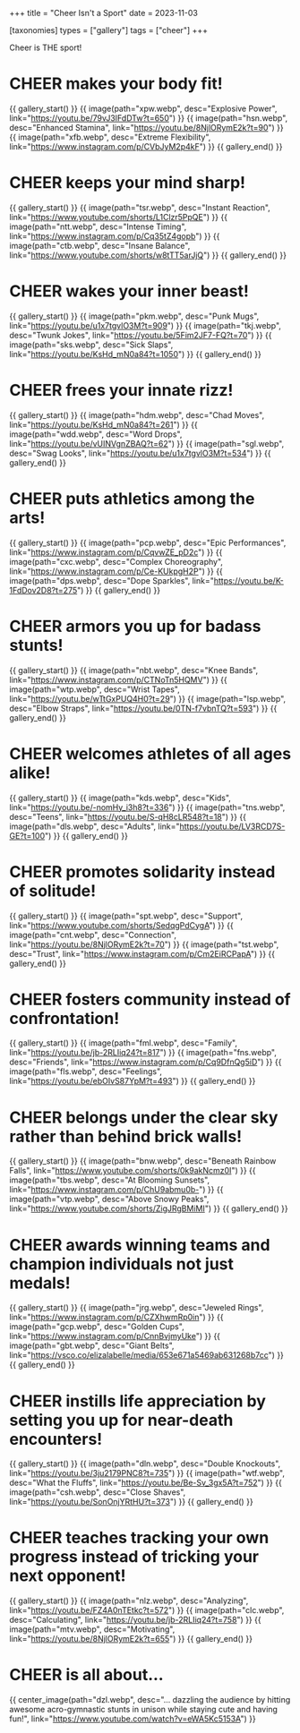 +++
title = "Cheer Isn't a Sport"
date = 2023-11-03

[taxonomies]
types = ["gallery"]
tags = ["cheer"]
+++

Cheer is THE sport!

<!-- more -->

# **CHEER makes your body fit!**

{{ gallery_start() }}
{{ image(path="xpw.webp", desc="Explosive Power", link="https://youtu.be/79vJ3IFdDTw?t=650") }}
{{ image(path="hsn.webp", desc="Enhanced Stamina", link="https://youtu.be/8NjlORymE2k?t=90") }}
{{ image(path="xfb.webp", desc="Extreme Flexibility", link="https://www.instagram.com/p/CVbJyM2p4kF") }}
{{ gallery_end() }}

# **CHEER keeps your mind sharp!**

{{ gallery_start() }}
{{ image(path="tsr.webp", desc="Instant Reaction", link="https://www.youtube.com/shorts/L1Clzr5PpQE") }}
{{ image(path="ntt.webp", desc="Intense Timing", link="https://www.instagram.com/p/Cq35tZ4gopb") }}
{{ image(path="ctb.webp", desc="Insane Balance", link="https://www.youtube.com/shorts/w8tTT5arJjQ") }}
{{ gallery_end() }}

# **CHEER wakes your inner beast!**

{{ gallery_start() }}
{{ image(path="pkm.webp", desc="Punk Mugs", link="https://youtu.be/u1x7tgvlO3M?t=909") }}
{{ image(path="tkj.webp", desc="Twunk Jokes", link="https://youtu.be/5Fim2JF7-FQ?t=70") }}
{{ image(path="sks.webp", desc="Sick Slaps", link="https://youtu.be/KsHd_mN0a84?t=1050") }}
{{ gallery_end() }}

# **CHEER frees your innate rizz!**

{{ gallery_start() }}
{{ image(path="hdm.webp", desc="Chad Moves", link="https://youtu.be/KsHd_mN0a84?t=261") }}
{{ image(path="wdd.webp", desc="Word Drops", link="https://youtu.be/vUINVgnZBAQ?t=62") }}
{{ image(path="sgl.webp", desc="Swag Looks", link="https://youtu.be/u1x7tgvlO3M?t=534") }}
{{ gallery_end() }}

# **CHEER puts athletics among the arts!**

{{ gallery_start() }}
{{ image(path="pcp.webp", desc="Epic Performances", link="https://www.instagram.com/p/CqvwZE_pD2c") }}
{{ image(path="cxc.webp", desc="Complex Choreography", link="https://www.instagram.com/p/Ce-KUkpgH2P") }}
{{ image(path="dps.webp", desc="Dope Sparkles", link="https://youtu.be/K-1FdDov2D8?t=275") }}
{{ gallery_end() }}

# **CHEER armors you up for badass stunts!**

{{ gallery_start() }}
{{ image(path="nbt.webp", desc="Knee Bands", link="https://www.instagram.com/p/CTNoTn5HQMV") }}
{{ image(path="wtp.webp", desc="Wrist Tapes", link="https://youtu.be/wTtGxPUQ4H0?t=29") }}
{{ image(path="lsp.webp", desc="Elbow Straps", link="https://youtu.be/0TN-f7vbnTQ?t=593") }}
{{ gallery_end() }}

# **CHEER welcomes athletes of all ages alike!**

{{ gallery_start() }}
{{ image(path="kds.webp", desc="Kids", link="https://youtu.be/-nomHy_i3h8?t=336") }}
{{ image(path="tns.webp", desc="Teens", link="https://youtu.be/S-qH8cLR548?t=18") }}
{{ image(path="dls.webp", desc="Adults", link="https://youtu.be/LV3RCD7S-GE?t=100") }}
{{ gallery_end() }}

# **CHEER promotes solidarity instead of solitude!**

{{ gallery_start() }}
{{ image(path="spt.webp", desc="Support", link="https://www.youtube.com/shorts/SedqgPdCygA") }}
{{ image(path="cnt.webp", desc="Connection", link="https://youtu.be/8NjlORymE2k?t=70") }}
{{ image(path="tst.webp", desc="Trust", link="https://www.instagram.com/p/Cm2EiRCPapA") }}
{{ gallery_end() }}

# **CHEER fosters community instead of confrontation!**

{{ gallery_start() }}
{{ image(path="fml.webp", desc="Family", link="https://youtu.be/jb-2RLIiq24?t=817") }}
{{ image(path="fns.webp", desc="Friends", link="https://www.instagram.com/p/Cq9DfnQg5iD") }}
{{ image(path="fls.webp", desc="Feelings", link="https://youtu.be/ebOIvS87YpM?t=493") }}
{{ gallery_end() }}

# **CHEER belongs under the clear sky rather than behind brick walls!**

{{ gallery_start() }}
{{ image(path="bnw.webp", desc="Beneath Rainbow Falls", link="https://www.youtube.com/shorts/0k9akNcmz0I") }}
{{ image(path="tbs.webp", desc="At Blooming Sunsets", link="https://www.instagram.com/p/ChU9abmu0b-") }}
{{ image(path="vtp.webp", desc="Above Snowy Peaks", link="https://www.youtube.com/shorts/ZigJRgBMiMI") }}
{{ gallery_end() }}

# **CHEER awards winning teams and champion individuals not just medals!**

{{ gallery_start() }}
{{ image(path="jrg.webp", desc="Jeweled Rings", link="https://www.instagram.com/p/CZXhwmRp0in") }}
{{ image(path="gcp.webp", desc="Golden Cups", link="https://www.instagram.com/p/CnnBvjmyUke") }}
{{ image(path="gbt.webp", desc="Giant Belts", link="https://vsco.co/elizalabelle/media/653e671a5469ab631268b7cc") }}
{{ gallery_end() }}

# **CHEER instills life appreciation by setting you up for near-death encounters!**

{{ gallery_start() }}
{{ image(path="dln.webp", desc="Double Knockouts", link="https://youtu.be/3ju2179PNC8?t=735") }}
{{ image(path="wtf.webp", desc="What the Fluffs", link="https://youtu.be/Be-Sv_3gx5A?t=752") }}
{{ image(path="csh.webp", desc="Close Shaves", link="https://youtu.be/SonOnjYRtHU?t=373") }}
{{ gallery_end() }}

# **CHEER teaches tracking your own progress instead of tricking your next opponent!**

{{ gallery_start() }}
{{ image(path="nlz.webp", desc="Analyzing", link="https://youtu.be/FZ4A0nTEtkc?t=572") }}
{{ image(path="clc.webp", desc="Calculating", link="https://youtu.be/jb-2RLIiq24?t=758") }}
{{ image(path="mtv.webp", desc="Motivating", link="https://youtu.be/8NjlORymE2k?t=655") }}
{{ gallery_end() }}

# **CHEER is all about...**

{{ center_image(path="dzl.webp", desc="... dazzling the audience by hitting awesome acro-gymnastic stunts in unison while staying cute and having fun!", link="https://www.youtube.com/watch?v=eWA5Kc5153A") }}
